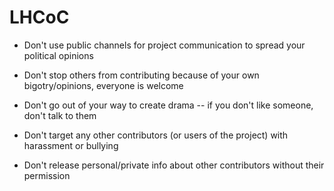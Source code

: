 # LHCoC

* Don't use public channels for project communication to spread your political opinions

* Don't stop others from contributing because of your own bigotry/opinions, everyone is welcome

* Don't go out of your way to create drama -- if you don't like someone, don't talk to them

* Don't target any other contributors (or users of the project) with harassment or bullying

* Don't release personal/private info about other contributors without their permission
